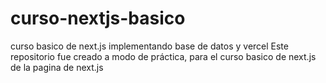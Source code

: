 # curso-nextjs-basico
curso basico de next.js implementando base de datos y vercel
Este repositorio fue creado a modo de práctica, para el curso basico de next.js de la pagina de next.js
